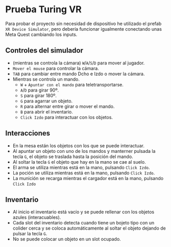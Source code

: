 # Prueba Turing VR
 
Para probar el proyecto sin necesidad de dispositivo he utilizado el prefab `XR Device Simulator`, pero debería funcionar igualmente conectando unas Meta Quest cambiando los inputs.

## Controles del simulador

- (mientras se controla la cámara) `W`/`A`/`S`/`D` para mover al jugador.
- `Mover el mouse` para controlar la cámara.
- `TAB` para cambiar entre mando Dcho e Izdo o mover la cámara.
- Mientras se controla un mando.
  - `W` + `Apuntar con el mando` para teletransportarse.
  - `A`/`D` para girar 90º.
  - `S` para girar 180º.
  - `G` para agarrar un objeto.
  - `R` para alternar entre girar o mover el mando.
  - `B` para abrir el inventario.
  - `Click Izdo` para interactuar con los objetos.

## Interacciones

- En la mesa están los objetos con los que se puede interactuar.
- Al apuntar un objeto con uno de los mandos y manterner pulsada la tecla `G`, el objeto se traslada hasta la posición del mando.
- Al soltar la tecla `G` el objeto que hay en la mano se cae al suelo.
- El arma se utiliza mientras está en la mano, pulsando `Click Izdo`.
- La poción se utiliza mientras está en la mano, pulsando `Click Izdo`.
- La munición se recarga mientras el cargador está en la mano, pulsando `Click Izdo`

## Inventario

- Al inicio el inventario está vacío y se puede rellenar con los objetos azules (interacuables).
- Cada slot del inventario detecta cuando tiene un bojeto tipo <Item> con un colider cerca y se coloca automáticamente al soltar el objeto dejando de pulsar la tecla `G`.
- No se puede colocar un objeto en un slot ocupado.
